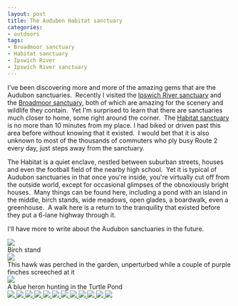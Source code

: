 ```yaml
---
layout: post
title: The Audubon Habitat sanctuary
categories:
- outdoors
tags:
- Broadmoor sanctuary
- Habitat sanctuary
- Ipswich River
- Ipswich River sanctuary
---
```

I've been discovering more and more of the amazing gems that are the Audubon sanctuaries.  Recently I visited the [Ipswich River sanctuary](http://www.massaudubon.org/Nature_Connection/Sanctuaries/Ipswich_River/index.php) and the [Broadmoor sanctuary](http://www.massaudubon.org/Nature_Connection/Sanctuaries/Broadmoor/index.php), both of which are amazing for the scenery and wildlife they contain.  Yet I'm surprised to learn that there are sanctuaries much closer to home, some right around the corner.  The [Habitat sanctuary](http://www.massaudubon.org/Nature_Connection/Sanctuaries/Habitat/index.php) is no more than 10 minutes from my place. I had biked or driven past this area before without knowing that it existed.  I would bet that it is also unknown to most of the thousands of commuters who ply busy Route 2 every day, just steps away from the sanctuary.

The Habitat is a quiet enclave, nestled between suburban streets, houses and even the football field of the nearby high school.  Yet it is typical of Audubon sanctuaries in that once you're inside, you're virtually cut off from the outside world, except for occasional glimpses of the obnoxiously bright houses.  Many things can be found here, including a pond with an island in the middle, birch stands, wide meadows, open glades, a boardwalk, even a greenhouse.  A walk here is a return to the tranquility that existed before they put a 6-lane highway through it.

I'll have more to write about the Audubon sanctuaries in the future.

<img src="http://yentran.isamonkey.org/gallery/audubon-habitat/dsc_0506.jpg" />
<figcaption>Birch stand</figcaption>

<img src="http://yentran.isamonkey.org/gallery/audubon-habitat/dsc_0451.jpg" />
<figcaption>This hawk was perched in the garden, unperturbed while a couple of purple finches screeched at it</figcaption>

<img src="http://yentran.isamonkey.org/gallery/audubon-habitat/dsc_0485.jpg" />
<figcaption>A blue heron hunting in the Turtle Pond</figcaption>
<!-- Darkbox -->
<div class="darkbox">
<a href="http://yentran.isamonkey.org/gallery/audubon-habitat/dsc_0437.jpg" data-darkbox="audubon-habitat">
  <img src="http://yentran.isamonkey.org/gallery/audubon-habitat/thumbs/dsc_0437.jpg" />
</a>
<a href="http://yentran.isamonkey.org/gallery/audubon-habitat/dsc_0441.jpg" data-darkbox="audubon-habitat">
  <img src="http://yentran.isamonkey.org/gallery/audubon-habitat/thumbs/dsc_0441.jpg" />
</a>
<a href="http://yentran.isamonkey.org/gallery/audubon-habitat/dsc_0461.jpg" data-darkbox="audubon-habitat">
  <img src="http://yentran.isamonkey.org/gallery/audubon-habitat/thumbs/dsc_0461.jpg" />
</a>
<a href="http://yentran.isamonkey.org/gallery/audubon-habitat/dsc_0474.jpg" data-darkbox="audubon-habitat">
  <img src="http://yentran.isamonkey.org/gallery/audubon-habitat/thumbs/dsc_0474.jpg" />
</a>
<a href="http://yentran.isamonkey.org/gallery/audubon-habitat/dsc_0476.jpg" data-darkbox="audubon-habitat">
  <img src="http://yentran.isamonkey.org/gallery/audubon-habitat/thumbs/dsc_0476.jpg" />
</a>
<a href="http://yentran.isamonkey.org/gallery/audubon-habitat/dsc_0485.jpg" data-darkbox="audubon-habitat">
  <img src="http://yentran.isamonkey.org/gallery/audubon-habitat/thumbs/dsc_0485.jpg" />
</a>
<a href="http://yentran.isamonkey.org/gallery/audubon-habitat/dsc_0495.jpg" data-darkbox="audubon-habitat">
  <img src="http://yentran.isamonkey.org/gallery/audubon-habitat/thumbs/dsc_0495.jpg" />
</a>
<a href="http://yentran.isamonkey.org/gallery/audubon-habitat/dsc_0498.jpg" data-darkbox="audubon-habitat">
  <img src="http://yentran.isamonkey.org/gallery/audubon-habitat/thumbs/dsc_0498.jpg" />
</a>
<a href="http://yentran.isamonkey.org/gallery/audubon-habitat/dsc_0504.jpg" data-darkbox="audubon-habitat">
  <img src="http://yentran.isamonkey.org/gallery/audubon-habitat/thumbs/dsc_0504.jpg" />
</a>
<a href="http://yentran.isamonkey.org/gallery/audubon-habitat/dsc_0505.jpg" data-darkbox="audubon-habitat">
  <img src="http://yentran.isamonkey.org/gallery/audubon-habitat/thumbs/dsc_0505.jpg" />
</a>
<a href="http://yentran.isamonkey.org/gallery/audubon-habitat/dsc_0507.jpg" data-darkbox="audubon-habitat">
  <img src="http://yentran.isamonkey.org/gallery/audubon-habitat/thumbs/dsc_0507.jpg" />
</a>
<a href="http://yentran.isamonkey.org/gallery/audubon-habitat/dsc_0510.jpg" data-darkbox="audubon-habitat">
  <img src="http://yentran.isamonkey.org/gallery/audubon-habitat/thumbs/dsc_0510.jpg" />
</a>

</div>
<!-- End darkbox -->